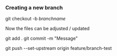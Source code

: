 ### Creating a new branch
git checkout -b _branchname_ 

Now the files can be adjusted / updated

git add .
git commit -m "Message"

git push --set-upstream origin feature/branch-test

